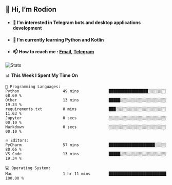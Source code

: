 ## 👋 Hi, I’m Rodion
- #### 👀 I’m interested in Telegram bots and desktop applications development
- #### 🌱 I’m currently learning Python and Kotlin
- #### 📫 How to reach me : [Email](mailto:me@lavn.ml), [Telegram](https://t.me/rodion_gudz)

![Stats](https://github-readme-stats.vercel.app/api?username=rodion-gudz&show_icons=true&theme=github_dark&hide_border=true&hide=issues&count_private=true&layout=compact)


<!--START_SECTION:waka-->
📊 **This Week I Spent My Time On** 

```text
💬 Programming Languages: 
Python                   49 mins             █████████████████░░░░░░░░   68.69 % 
Other                    13 mins             █████░░░░░░░░░░░░░░░░░░░░   19.34 % 
requirements.txt         8 mins              ███░░░░░░░░░░░░░░░░░░░░░░   11.63 % 
Jupyter                  0 secs              ░░░░░░░░░░░░░░░░░░░░░░░░░   00.10 % 
Markdown                 0 secs              ░░░░░░░░░░░░░░░░░░░░░░░░░   00.10 % 

🔥 Editors: 
PyCharm                  57 mins             ████████████████████░░░░░   80.66 % 
VS Code                  13 mins             █████░░░░░░░░░░░░░░░░░░░░   19.34 % 

💻 Operating System: 
Mac                      1 hr 11 mins        █████████████████████████   100.00 % 
```


<!--END_SECTION:waka-->
